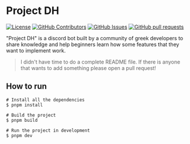 # Project DH

[![License](https://shieldsio.tougrel.dev/github/license/Tougrel/project-dh?style=for-the-badge)](https://github.com/Tougrel/project-dh?tab=MPL-2.0-1-ov-file)
[![GitHub Contributors](https://shieldsio.tougrel.dev/github/contributors/Tougrel/project-dh?style=for-the-badge)](https://github.com/Tougrel/project-dh/graphs/contributors)
[![GitHub Issues](https://shieldsio.tougrel.dev/github/issues/Tougrel/project-dh?style=for-the-badge)](https://github.com/Tougrel/project-dh/issues)
[![GitHub pull requests](https://shieldsio.tougrel.dev/github/issues-pr/Tougrel/project-dh?style=for-the-badge)](https://github.com/Tougrel/project-dh/pulls)

"Project DH" is a discord bot built by a community of greek developers to share knowledge and help beginners learn how
some features that they want to implement work.

> I didn't have time to do a complete README file. If there is anyone that wants to add something please open a pull request!

## How to run

```shell
# Install all the dependencies
$ pnpm install

# Build the project
$ pnpm build

# Run the project in development
$ pnpm dev
```
